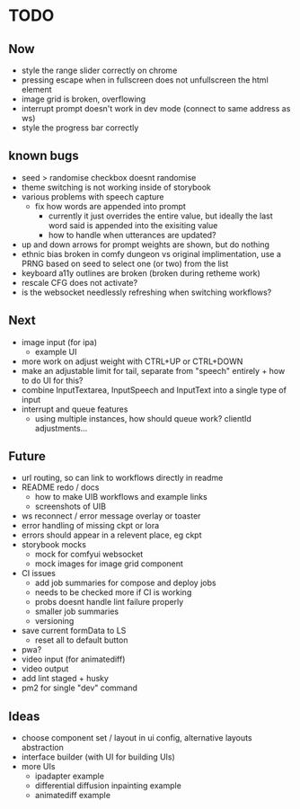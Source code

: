 # TODO

## Now

- style the range slider correctly on chrome
- pressing escape when in fullscreen does not unfullscreen the html element
- image grid is broken, overflowing
- interrupt prompt doesn't work in dev mode (connect to same address as ws)
- style the progress bar correctly

## known bugs

- seed > randomise checkbox doesnt randomise
- theme switching is not working inside of storybook
- various problems with speech capture
  - fix how words are appended into prompt
    - currently it just overrides the entire value, but ideally the last word said is appended into the exisiting value
    - how to handle when utterances are updated?
- up and down arrows for prompt weights are shown, but do nothing
- ethnic bias broken in comfy dungeon vs original implimentation, use a PRNG based on seed to select one (or two) from the list
- keyboard a11y outlines are broken (broken during retheme work)
- rescale CFG does not activate?
- is the websocket needlessly refreshing when switching workflows?

## Next

- image input (for ipa)
  - example UI
- more work on adjust weight with CTRL+UP or CTRL+DOWN
- make an adjustable limit for tail, separate from "speech" entirely + how to do UI for this?
- combine InputTextarea, InputSpeech and InputText into a single type of input
- interrupt and queue features
  - using multiple instances, how should queue work? clientId adjustments...

## Future

- url routing, so can link to workflows directly in readme
- README redo / docs
  - how to make UIB workflows and example links
  - screenshots of UIB
- ws reconnect / error message overlay or toaster
- error handling of missing ckpt or lora
- errors should appear in a relevent place, eg ckpt
- storybook mocks
  - mock for comfyui websocket
  - mock images for image grid component
- CI issues
  - add job summaries for compose and deploy jobs
  - needs to be checked more if CI is working
  - probs doesnt handle lint failure properly
  - smaller job summaries
  - versioning
- save current formData to LS
  - reset all to default button
- pwa?
- video input (for animatediff)
- video output
- add lint staged + husky
- pm2 for single "dev" command

## Ideas

- choose component set / layout in ui config, alternative layouts abstraction
- interface builder (with UI for building UIs)
- more UIs
  - ipadapter example
  - differential diffusion inpainting example
  - animatediff example
